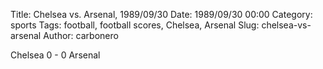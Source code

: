 Title: Chelsea vs. Arsenal, 1989/09/30
Date: 1989/09/30 00:00
Category: sports
Tags: football, football scores, Chelsea, Arsenal
Slug: chelsea-vs-arsenal
Author: carbonero


Chelsea 0 - 0 Arsenal
